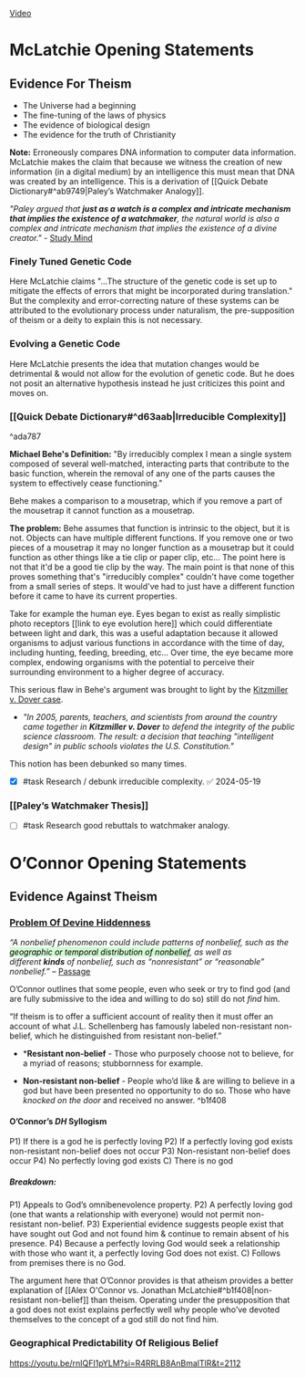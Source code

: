 [Video](https://www.youtube.com/watch?v=rnIQFI1pYLM&ab_channel=AlexO%27Connor)

# McLatchie Opening Statements
## Evidence For Theism
- The Universe had a beginning
- The fine-tuning of the laws of physics
- The evidence of biological design
- The evidence for the truth of Christianity

**Note:** Erroneously compares DNA information to computer data information. McLatchie makes the claim that because we witness the creation of new information (in a digital medium) by an intelligence this must mean that DNA was created by an intelligence. This is a derivation of [[Quick Debate Dictionary#^ab9749|Paley’s Watchmaker Analogy]].

*"Paley argued that **just as a watch is a complex and intricate mechanism that implies the existence of a watchmaker**, the natural world is also a complex and intricate mechanism that implies the existence of a divine creator."* - [Study Mind](https://studymind.co.uk/questions/what-is-paley-s-watch-analogy/#:~:text=Paley%20argued%20that%20just%20as,existence%20of%20a%20divine%20creator.)

### Finely Tuned Genetic Code

Here McLatchie claims "...The structure of the genetic code is set up to mitigate the effects of errors that might be incorporated during translation." But the complexity and error-correcting nature of these systems can be attributed to the evolutionary process under naturalism, the pre-supposition of theism or a deity to explain this is not necessary.

### Evolving a Genetic Code

Here McLatchie presents the idea that mutation changes would be detrimental & would not allow for the evolution of genetic code. But he does not posit an alternative hypothesis instead he just criticizes this point and moves on.

### [[Quick Debate Dictionary#^d63aab|Irreducible Complexity]]
^ada787

**Michael Behe's Definition:** "By irreducibly complex I mean a single system composed of several well-matched, interacting parts that contribute to the basic function, wherein the removal of any one of the parts causes the system to effectively cease functioning."

Behe makes a comparison to a mousetrap, which if you remove a part of the mousetrap it cannot function as a mousetrap.

**The problem:** Behe assumes that function is intrinsic to the object, but it is not. Objects can have multiple different functions. If you remove one or two pieces of a mousetrap it may no longer function as a mousetrap but it could function as other things like a tie clip or paper clip, etc... The point here is not that it'd be a good tie clip by the way. The main point is that none of this proves something that's "irreducibly complex" couldn't have come together from a small series of steps. It would've had to just have a different function before it came to have its current properties. 

Take for example the human eye. Eyes began to exist as really simplistic photo receptors [[link to eye evolution here]] which could differentiate between light and dark, this was a useful adaptation because it allowed organisms to adjust various functions in accordance with the time of day, including hunting, feeding, breeding, etc... Over time, the eye became more complex, endowing organisms with the potential to perceive their surrounding environment to a higher degree of accuracy.

This serious flaw in Behe's argument was brought to light by the [Kitzmiller v. Dover case](https://ncse.ngo/remembering-kitzmiller-v-dover#:~:text=In%202005%2C%20parents%2C%20teachers%2C,schools%20violates%20the%20U.S.%20Constitution.).
* *"In 2005, parents, teachers, and scientists from around the country came together in **Kitzmiller v. Dover** to defend the integrity of the public science classroom. The result: a decision that teaching "intelligent design" in public schools violates the U.S. Constitution."*

This notion has been debunked so many times.
- [x] #task Research / debunk irreducible complexity. ✅ 2024-05-19

### [[Paley’s Watchmaker Thesis]] 

- [ ] #task Research good rebuttals to watchmaker analogy.

# O’Connor Opening Statements

## Evidence Against Theism

### [Problem Of Devine Hiddenness](https://iep.utm.edu/divine-hiddenness-argument-against-gods-existence/#:~:text=So%2C%20the%20core%20of%20Schellenberg's,that%20God%20does%20not%20exist.)

*“A nonbelief phenomenon could include patterns of nonbelief, such as the <mark style="background: #BBFABBA6;">geographic or temporal distribution of nonbelief</mark>, as well as different **kinds** of nonbelief, such as “nonresistant” or “reasonable” nonbelief.”* – [Passage](https://iep.utm.edu/divine-hiddenness-argument-against-gods-existence/#:~:text=A%20nonbelief%20phenomenon%20could%20include%20patterns%20of%20nonbelief%2C%20such%20as%20the%20geographic%20or%20temporal%20distribution%20of%20nonbelief%2C%20as%20well%20as%20different%20kinds%20of%20nonbelief%2C%20such%20as%20%E2%80%9Cnonresistant%E2%80%9D%20or%20%E2%80%9Creasonable%E2%80%9D%20nonbelief.)

O’Connor outlines that some people, even who seek or try to find god (and are fully submissive to the idea and willing to do so) still do not *find* him. 

“If theism is to offer a sufficient account of reality then it must offer an account of what J.L. Schellenberg has famously labeled non-resistant non-belief, which he distinguished from resistant non-belief.”

* ***Resistant non-belief** - Those who purposely choose not to believe, for a myriad of reasons; stubbornness for example.

* **Non-resistant non-belief** - People who’d like & are willing to believe in a god but have been presented no opportunity to do so. Those who have *knocked on the door* and received no answer. ^b1f408
#### O’Connor’s *DH* Syllogism

P1) If there is a god he is perfectly loving
P2) If a perfectly loving god exists non-resistant non-belief does not occur
P3) Non-resistant non-belief does occur
P4) No perfectly loving god exists
C) There is no god
##### Breakdown:

P1) Appeals to God’s omnibenevolence property.
P2) A perfectly loving god (one that wants a relationship with everyone) would not permit non-resistant non-belief.
P3) Experiential evidence suggests people exist that have sought out God and not found him & continue to remain absent of his presence.
P4) Because a perfectly loving God would seek a relationship with those who want it, a perfectly loving God does not exist.
C) Follows from premises there is no God.

The argument here that O’Connor provides is that atheism provides a better explanation of [[Alex O'Connor vs. Jonathan McLatchie#^b1f408|non-resistant non-belief]] than theism. Operating under the presupposition that a god does not exist explains perfectly well why people who’ve devoted themselves to the concept of a god still do not find him.
### Geographical Predictability Of Religious Belief

https://youtu.be/rnIQFI1pYLM?si=R4RRLB8AnBmalTlR&t=2112